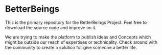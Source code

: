 # BetterBeings
This is the primary repository for the BetterBeings Project. Feel free to download the source code and improve on it.

We are trying to make the platform to publish Ideas and Concepts which might be outside our reach of expertises or technicality. Check around with the community to create a solution for give someone a better life.
